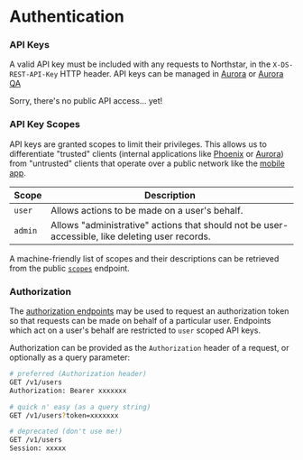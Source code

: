# Authentication

### API Keys
A valid API key must be included with any requests to Northstar, in the `X-DS-REST-API-Key` HTTP
header. API keys can be managed in [Aurora](https://aurora.dosomething.org/keys) or [Aurora QA](https://qa-aurora.dosomething.org/keys)

Sorry, there's no public API access... yet!

### API Key Scopes
API keys are granted scopes to limit their privileges. This allows us to differentiate "trusted" clients
(internal applications like [Phoenix](https://www.dosomething.org) or [Aurora](https://aurora.dosomething.org))
from "untrusted" clients that operate over a public network like the [mobile app](https://app.dosomething.org).

Scope   | Description
------- | -----------
`user`  | Allows actions to be made on a user's behalf.
`admin` | Allows "administrative" actions that should not be user-accessible, like deleting user records.

A machine-friendly list of scopes and their descriptions can be retrieved from the public
[`scopes`](endpoints/keys.md#retrieving-all-api-key-scopes) endpoint.

### Authorization
The [authorization endpoints](endpoints/auth.md) may be used to request an authorization token so that requests can be
made on behalf of a particular user. Endpoints which act on a user's behalf are restricted to `user` scoped API keys.

Authorization can be provided as the `Authorization` header of a request, or optionally as a query parameter:
```sh
# preferred (Authorization header)
GET /v1/users
Authorization: Bearer xxxxxxx

# quick n' easy (as a query string)
GET /v1/users?token=xxxxxxx

# deprecated (don't use me!)
GET /v1/users
Session: xxxxx
```
